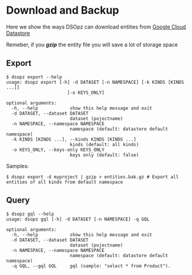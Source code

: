 # Download and Backup

Here we show the ways DSOpz can download entities from [Google Cloud Datastore](https://cloud.google.com/datastore/)

Remeber, if you ***gzip*** the entity file you will save a lot of storage space

## Export

```shell
$ dsopz export --help
usage: dsopz export [-h] -d DATASET [-n NAMESPACE] [-k KINDS [KINDS ...]]
                       [-o KEYS_ONLY]

optional arguments:
  -h, --help            show this help message and exit
  -d DATASET, --dataset DATASET
                        dataset (pojectname)
  -n NAMESPACE, --namespace NAMESPACE
                        namespace (default: datastore default namespace)
  -k KINDS [KINDS ...], --kinds KINDS [KINDS ...]
                        kinds (default: all kinds)
  -o KEYS_ONLY, --keys-only KEYS_ONLY
                        keys only (default: false)
```

Samples:

```shell
$ dsopz export -d myproject | gzip > entities.bak.gz # Export all entities of all kinds from default namespace
```

## Query

```shell
$ dsopz gql --help
usage: dsopz gql [-h] -d DATASET [-n NAMESPACE] -q GQL

optional arguments:
  -h, --help            show this help message and exit
  -d DATASET, --dataset DATASET
                        dataset (pojectname)
  -n NAMESPACE, --namespace NAMESPACE
                        namespace (default: datastore default namespace)
  -q GQL, --gql GQL     gql (sample: "select * from Product").
```

